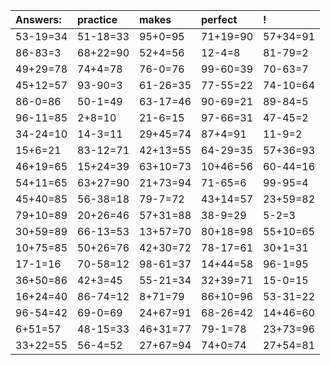 | Answers: | practice | makes | perfect | ! |
| :--- | :--- | :--- | :--- | :--- |
| 53-19=34 | 51-18=33 | 95+0=95 | 71+19=90 | 57+34=91 | 
| 86-83=3 | 68+22=90 | 52+4=56 | 12-4=8 | 81-79=2 | 
| 49+29=78 | 74+4=78 | 76-0=76 | 99-60=39 | 70-63=7 | 
| 45+12=57 | 93-90=3 | 61-26=35 | 77-55=22 | 74-10=64 | 
| 86-0=86 | 50-1=49 | 63-17=46 | 90-69=21 | 89-84=5 | 
| 96-11=85 | 2+8=10 | 21-6=15 | 97-66=31 | 47-45=2 | 
| 34-24=10 | 14-3=11 | 29+45=74 | 87+4=91 | 11-9=2 | 
| 15+6=21 | 83-12=71 | 42+13=55 | 64-29=35 | 57+36=93 | 
| 46+19=65 | 15+24=39 | 63+10=73 | 10+46=56 | 60-44=16 | 
| 54+11=65 | 63+27=90 | 21+73=94 | 71-65=6 | 99-95=4 | 
| 45+40=85 | 56-38=18 | 79-7=72 | 43+14=57 | 23+59=82 | 
| 79+10=89 | 20+26=46 | 57+31=88 | 38-9=29 | 5-2=3 | 
| 30+59=89 | 66-13=53 | 13+57=70 | 80+18=98 | 55+10=65 | 
| 10+75=85 | 50+26=76 | 42+30=72 | 78-17=61 | 30+1=31 | 
| 17-1=16 | 70-58=12 | 98-61=37 | 14+44=58 | 96-1=95 | 
| 36+50=86 | 42+3=45 | 55-21=34 | 32+39=71 | 15-0=15 | 
| 16+24=40 | 86-74=12 | 8+71=79 | 86+10=96 | 53-31=22 | 
| 96-54=42 | 69-0=69 | 24+67=91 | 68-26=42 | 14+46=60 | 
| 6+51=57 | 48-15=33 | 46+31=77 | 79-1=78 | 23+73=96 | 
| 33+22=55 | 56-4=52 | 27+67=94 | 74+0=74 | 27+54=81 | 
